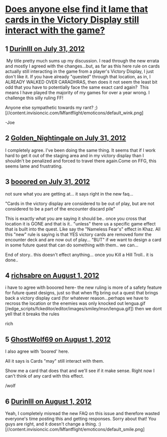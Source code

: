 # [Does anyone else find it lame that cards in the Victory Display still interact with the game?](https://community.fantasyflightgames.com/topic/68363-does-anyone-else-find-it-lame-that-cards-in-the-victory-display-still-interact-with-the-game/)

## 1 [DurinIII on July 31, 2012](https://community.fantasyflightgames.com/topic/68363-does-anyone-else-find-it-lame-that-cards-in-the-victory-display-still-interact-with-the-game/?do=findComment&comment=666734)

 My title pretty much sums up my discussion. I read through the new errata and mostly I agreed with the changes…but, as far as this here rule on cards actually still interacting in the game from a player's Victory Display, I just don't like it. If you have already "quested" through that location, as in, I ALREADY WALKED OVER CARADHRAS, then does it not seem the least bit odd that you have to potentially face the same exact card again?  This means I have played the majority of my games for over a year wrong. I challenge this silly ruling FF!

Anyone else sympathetic towards my rant? ;) [//content.invisioncic.com/Mfantflight/emoticons/default_wink.png]

-Joe

## 2 [Golden_Nightingale on July 31, 2012](https://community.fantasyflightgames.com/topic/68363-does-anyone-else-find-it-lame-that-cards-in-the-victory-display-still-interact-with-the-game/?do=findComment&comment=666741)

I completely agree. I've been doing the same thing. It seems that if I work hard to get it out of the staging area and in my victory display than I shouldn't be penalized and forced to travel there again.Come on FFG, this seems lame and frustrating.

## 3 [booored on July 31, 2012](https://community.fantasyflightgames.com/topic/68363-does-anyone-else-find-it-lame-that-cards-in-the-victory-display-still-interact-with-the-game/?do=findComment&comment=666751)

not sure what you are getting at… it says right in the new faq…

"Cards in the victory display are considered to be out of play, but are not considered to be a part of the encounter discard pile"

This is exactly what you are saying it should be.. once you cross that location it is GONE and that is it.. "unless" there us a specific game effect that is built into the quest. Like say the "Nameless Fear's" effect in Khaz. All this "new" rule is saying is that YES victory cards are removed fomr the encounter deck and are now out of play… "BUT" if we want to design a card in some future quest that can do something with them.. we can…

End of story.. this doesn't effect anything… once you Kill a Hill Troll.. it is done..
 

## 4 [richsabre on August 1, 2012](https://community.fantasyflightgames.com/topic/68363-does-anyone-else-find-it-lame-that-cards-in-the-victory-display-still-interact-with-the-game/?do=findComment&comment=666848)

i have to agree with booored here- the new ruling is more of a safety feature for future quest designs, just so that when ffg bring out a quest that brings back a victory display card (for whatever reason…perhaps we have to recross the location or the enemies was only knocked out lengua.gif [/edge_scripts/fckeditor/editor/images/smiley/msn/lengua.gif]) then we dont yell that it breaks the rules

rich

## 5 [GhostWolf69 on August 1, 2012](https://community.fantasyflightgames.com/topic/68363-does-anyone-else-find-it-lame-that-cards-in-the-victory-display-still-interact-with-the-game/?do=findComment&comment=666854)

I also agree with 'boored' here.

All it says is Cards "may" still interact with them.

Show me a card that does that and we'll see if it make sense. Right now I can't think of any card with this effect.

/wolf

## 6 [DurinIII on August 1, 2012](https://community.fantasyflightgames.com/topic/68363-does-anyone-else-find-it-lame-that-cards-in-the-victory-display-still-interact-with-the-game/?do=findComment&comment=666877)

Yeah, I completely misread the new FAQ on this issue and therefore wasted everyone's time posting this and getting responses. Sorry about that! You guys are right, and it doesn't change a thing. :) [//content.invisioncic.com/Mfantflight/emoticons/default_smile.png]

